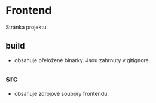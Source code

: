 # Frontend

Stránka projektu.

## build
  - obsahuje přeložené binárky. Jsou zahrnuty v gitignore.

## src
  - obsahuje zdrojové soubory frontendu.
